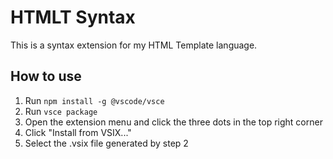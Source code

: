 # HTMLT Syntax

This is a syntax extension for my
HTML Template language.

## How to use

1. Run `npm install -g @vscode/vsce`
2. Run `vsce package`
3. Open the extension menu and click the three dots in the top right corner
4. Click "Install from VSIX..."
5. Select the .vsix file generated by step 2
